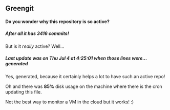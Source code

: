 ## Greengit

#### Do you wonder why this repository is so active?

##### After all it has 3416 commits!

But is it *really* active? Well...

##### Last update was on Thu Jul 4 at 4:25:01 when those lines were... generated

Yes, generated, because it certainly helps a lot to have such an active repo!

Oh and there was **85%** disk usage on the machine
where there is the cron updating this file.

Not the best way to monitor a VM in the cloud but it works! :)
